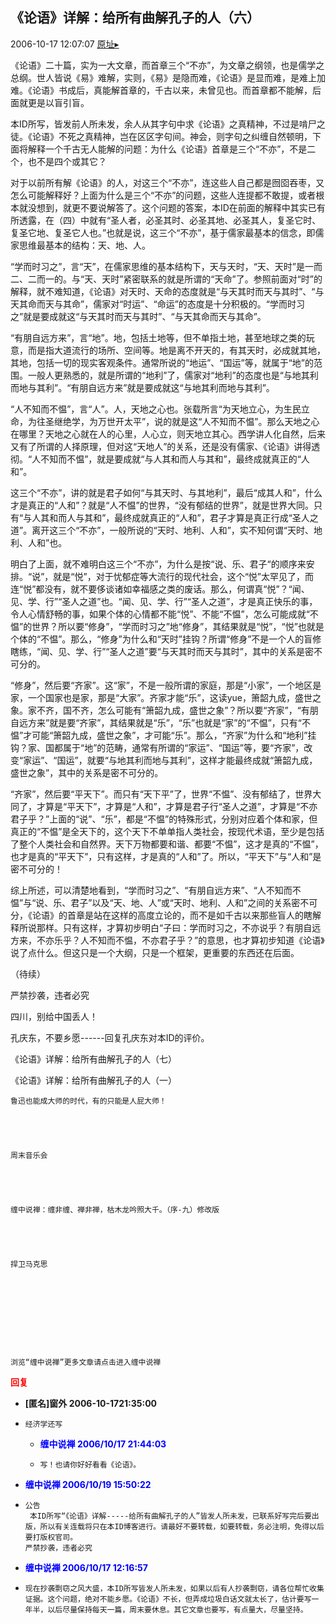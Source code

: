 ## 《论语》详解：给所有曲解孔子的人（六）
2006-10-17 12:07:07
[原址▸](http://www.fxgan.com/chan_time/2006_07_12/373.htm)



 



 


  《论语》二十篇，实为一大文章，而首章三个“不亦”，为文章之纲领，也是儒学之总纲。世人皆说《易》难解，实则，《易》是隐而难，《论语》是显而难，是难上加难。《论语》书成后，真能解首章的，千古以来，未曾见也。而首章都不能解，后面就更是以盲引盲。


 


  本ID所写，皆发前人所未发，余人从其字句中求《论语》之真精神，不过是啃尸之徒。《论语》不死之真精神，岂在区区字句间。神会，则字句之纠缠自然顿明，下面将解释一个千古无人能解的问题：为什么《论语》首章是三个“不亦”，不是二个，也不是四个或其它？


 


  对于以前所有解《论语》的人，对这三个“不亦”，连这些人自己都是囫囵吞枣，又怎么可能解释好？上面为什么是三个“不亦”的问题，这些人连提都不敢提，或者根本就没想到，就更不要说解答了。这个问题的答案，本ID在前面的解释中其实已有所透露，在（四）中就有“圣人者，必圣其时、必圣其地、必圣其人，复圣它时、复圣它地、复圣它人也。”也就是说，这三个“不亦”，基于儒家最基本的信念，即儒家思维最基本的结构：天、地、人。


 


  “学而时习之”，言“天”，在儒家思维的基本结构下，天与天时，“天、天时”是一而二、二而一的。与“天、天时”紧密联系的就是所谓的“天命”了。参照前面对“时”的解释，就不难知道，《论语》对天时、天命的态度就是“与天其时而天与其时”、“与天其命而天与其命”，儒家对“时运”、“命运”的态度是十分积极的。“学而时习之”就是要成就这“与天其时而天与其时”、“与天其命而天与其命”。


 


  “有朋自远方来”，言“地”。地，包括土地等，但不单指土地，甚至地球之类的玩意，而是指大道流行的场所、空间等。地是离不开天的，有其天时，必成就其地，其地，包括一切的现实客观条件。通常所说的“地运”、“国运”等，就属于“地”的范围。一般人更熟悉的，就是所谓的“地利”了，儒家对“地利”的态度也是“与地其利而地与其利”。“有朋自远方来”就是要成就这“与地其利而地与其利”。


 


  “人不知而不愠”，言“人”。人，天地之心也。张载所言“为天地立心，为生民立命，为往圣继绝学，为万世开太平”，说的就是这“人不知而不愠”。那么天地之心在哪里？天地之心就在人的心里，人心立，则天地立其心。西学讲人化自然，后来又有了所谓的人择原理，但对这“天地人”的关系，还是没有儒家、《论语》讲得透彻。“人不知而不愠”，就是要成就“与人其和而人与其和”，最终成就真正的“人和”。


 


  这三个“不亦”，讲的就是君子如何“与其天时、与其地利”，最后“成其人和”，什么才是真正的“人和”？就是“人不愠”的世界，“没有郁结的世界”，就是世界大同。只有“与人其和而人与其和”，最终成就真正的“人和”，君子才算是真正行成“圣人之道”。离开这三个“不亦”，一般所说的“天时、地利、人和”，实不知何谓“天时、地利、人和”也。


 


  明白了上面，就不难明白这三个“不亦”，为什么是按“说、乐、君子“的顺序来安排。“说”，就是“悦”，对于忧郁症等大流行的现代社会，这个“悦”太罕见了，而连“悦”都没有，就不要侈谈诸如幸福感之类的废话。那么，何谓真“悦”？“闻、见、学、行”“圣人之道”也。“闻、见、学、行”“圣人之道”，才是真正快乐的事，令人心情舒畅的事，如果个体的心情都不能“悦”、不能“不愠”，怎么可能成就“不愠”的世界？所以要“修身”，“学而时习之”地“修身”，其结果就是“悦”，“悦”也就是个体的“不愠”。那么，“修身”为什么和“天时”挂钩？所谓“修身”不是一个人的盲修瞎练，“闻、见、学、行”“圣人之道”要“与天其时而天与其时”，其中的关系是密不可分的。


 


  “修身”，然后要“齐家”。这“家”，不是一般所谓的家庭，那是“小家”，一个地区是家，一个国家也是家，那是“大家”。齐家才能“乐”，这读yue，箫韶九成，盛世之象。家不齐，国不齐，怎么可能有“箫韶九成，盛世之象”？所以要“齐家”，“有朋自远方来”就是要“齐家”，其结果就是“乐”，“乐”也就是“家”的“不愠”，只有“不愠”才可能“箫韶九成，盛世之象”，才可能“乐”。那么，“齐家”为什么和“地利”挂钩？家、国都属于“地”的范畴，通常有所谓的“家运”、“国运”等，要“齐家”，改变“家运”、“国运”，就要“与地其利而地与其利”，这样才能最终成就“箫韶九成，盛世之象”，其中的关系是密不可分的。


 


  “齐家”，然后要“平天下”。而只有“天下平”了，世界“不愠”、没有郁结了，世界大同了，才算是“平天下”，才算是“人和”，才算是君子行“圣人之道”，才算是“不亦君子乎？”上面的“说”、“乐”，都是“不愠”的特殊形式，分别对应着个体和家，但真正的“不愠”是全天下的，这个天下不单单指人类社会，按现代术语，至少是包括了整个人类社会和自然界。天下万物都要和谐、都要“不愠”，这才是真的“不愠”，也才是真的“平天下”，只有这样，才是真的“人和”了。所以，“平天下”与“人和”是密不可分的！


 


  综上所述，可以清楚地看到，“学而时习之”、“有朋自远方来”、“人不知而不愠”与“说、乐、君子”以及“天、地、人”或“天时、地利、人和”之间的关系密不可分，《论语》的首章是站在这样的高度立论的，而不是如千古以来那些盲人的瞎解释所说那样。只有这样，才算初步明白“子曰：学而时习之，不亦说乎？有朋自远方来，不亦乐乎？人不知而不愠，不亦君子乎？”的意思，也才算初步知道《论语》说了点什么。但这只是一个大纲，只是一个框架，更重要的东西还在后面。


 


 
  
   （待续）
  
  
   严禁抄袭，违者必究
  
  
   
  
  
   四川，别给中国丢人！
  
  
   
  
  
   孔庆东，不要乡愿------回复孔庆东对本ID的评价。
  
  
   
  
  
   《论语》详解：给所有曲解孔子的人（七）
  
  
   
  
  
   《论语》详解：给所有曲解孔子的人（一）
  
  
   
  
  
   
    鲁迅也能成大师的时代，有的只能是人屁大师！
   
   
    
   
   
    周末音乐会
   
   
    
   
   
    缠中说禅：缠非缠、禅非禅，枯木龙吟照大千。（序-九）修改版
   
   
    
   
   
    捍卫马克思
   
   
    
   
  
  
   
  
  
   
    浏览“缠中说禅”更多文章请点击进入缠中说禅
   
  
 





<font color='red'>**回复**</font>


- **[匿名]窗外 2006-10-1721:35:00**
- ```
  经济学还写
  ```
   - **<font color='blue'>缠中说禅 2006/10/17 21:44:03</font>**
   - ```
     写！也请你好好看看《论语》。
     ```
- **<font color='blue'>缠中说禅 2006/10/19 15:50:22</font>**
- ```
  公告
   本ID所写“《论语》详解-----给所有曲解孔子的人”皆发人所未发，已联系好写完后要出版，所以有关连载将只在本ID博客进行。请最好不要转载，如要转载，务必注明，免得以后要打版权官司。
  严禁抄袭，违者必究
  ```
- **<font color='blue'>缠中说禅 2006/10/17 12:16:57</font>**
- ```
  现在抄袭剽窃之风大盛，本ID所写皆发人所未发，如果以后有人抄袭剽窃，请各位帮忙收集证据。这个问题，绝对不能乡愿。《论语》不长，但弄成垃圾白话文就太长了，估计要写一年半，以后尽量保持每天一篇，周末要休息。其它文章也要写，有点量大，尽量坚持。
  ```

